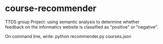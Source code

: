 # course-recommender
TTDS group Project: using semantic analysis to determine whether feedback on the informatics website is classified as "positive" or "negative".

On command line, write:
python recommender.py courses.json


